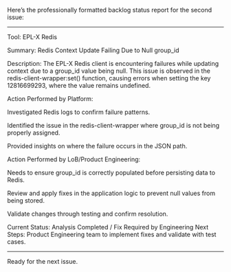 
Here’s the professionally formatted backlog status report for the second issue:


---

Tool: EPL-X Redis

Summary: Redis Context Update Failing Due to Null group_id

Description:
The EPL-X Redis client is encountering failures while updating context due to a group_id value being null. This issue is observed in the redis-client-wrapper:set() function, causing errors when setting the key 12816699293, where the value remains undefined.

Action Performed by Platform:

Investigated Redis logs to confirm failure patterns.

Identified the issue in the redis-client-wrapper where group_id is not being properly assigned.

Provided insights on where the failure occurs in the JSON path.


Action Performed by LoB/Product Engineering:

Needs to ensure group_id is correctly populated before persisting data to Redis.

Review and apply fixes in the application logic to prevent null values from being stored.

Validate changes through testing and confirm resolution.


Current Status: Analysis Completed / Fix Required by Engineering
Next Steps: Product Engineering team to implement fixes and validate with test cases.


---

Ready for the next issue.




